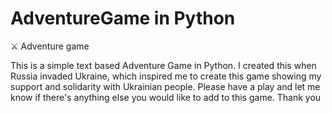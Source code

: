 # AdventureGame in Python
⚔️ Adventure game 

This is a simple text based Adventure Game in Python. I created this when Russia invaded Ukraine, which inspired me to create this game showing my support and solidarity with Ukrainian people. Please have a play and let me know if there's anything else you would like to add to this game. Thank you
